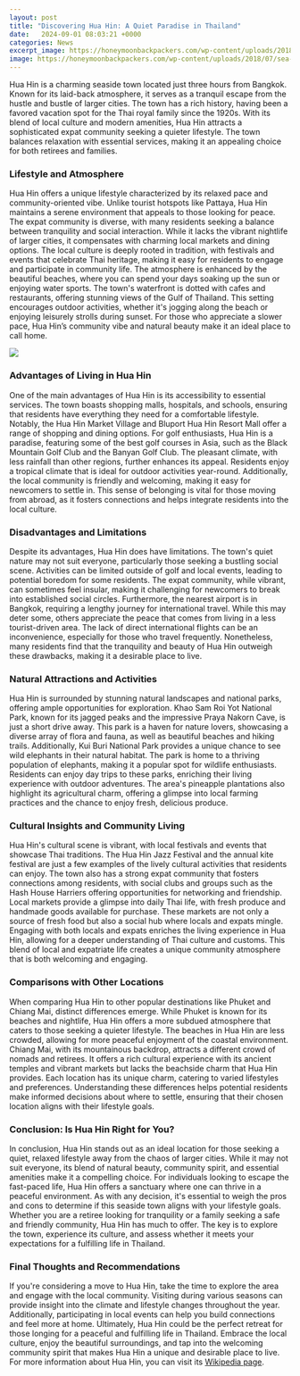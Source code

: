 ```yaml
---
layout: post
title: "Discovering Hua Hin: A Quiet Paradise in Thailand"
date:   2024-09-01 08:03:21 +0000
categories: News
excerpt_image: https://honeymoonbackpackers.com/wp-content/uploads/2018/07/sea-601241_1280.jpg
image: https://honeymoonbackpackers.com/wp-content/uploads/2018/07/sea-601241_1280.jpg
---
```


Hua Hin is a charming seaside town located just three hours from Bangkok. Known for its laid-back atmosphere, it serves as a tranquil escape from the hustle and bustle of larger cities. The town has a rich history, having been a favored vacation spot for the Thai royal family since the 1920s. With its blend of local culture and modern amenities, Hua Hin attracts a sophisticated expat community seeking a quieter lifestyle. The town balances relaxation with essential services, making it an appealing choice for both retirees and families.
### Lifestyle and Atmosphere
Hua Hin offers a unique lifestyle characterized by its relaxed pace and community-oriented vibe. Unlike tourist hotspots like Pattaya, Hua Hin maintains a serene environment that appeals to those looking for peace. The expat community is diverse, with many residents seeking a balance between tranquility and social interaction. While it lacks the vibrant nightlife of larger cities, it compensates with charming local markets and dining options. The local culture is deeply rooted in tradition, with festivals and events that celebrate Thai heritage, making it easy for residents to engage and participate in community life.
The atmosphere is enhanced by the beautiful beaches, where you can spend your days soaking up the sun or enjoying water sports. The town's waterfront is dotted with cafes and restaurants, offering stunning views of the Gulf of Thailand. This setting encourages outdoor activities, whether it's jogging along the beach or enjoying leisurely strolls during sunset. For those who appreciate a slower pace, Hua Hin’s community vibe and natural beauty make it an ideal place to call home.

![](https://honeymoonbackpackers.com/wp-content/uploads/2018/07/sea-601241_1280.jpg)
### Advantages of Living in Hua Hin
One of the main advantages of Hua Hin is its accessibility to essential services. The town boasts shopping malls, hospitals, and schools, ensuring that residents have everything they need for a comfortable lifestyle. Notably, the Hua Hin Market Village and Bluport Hua Hin Resort Mall offer a range of shopping and dining options. For golf enthusiasts, Hua Hin is a paradise, featuring some of the best golf courses in Asia, such as the Black Mountain Golf Club and the Banyan Golf Club.
The pleasant climate, with less rainfall than other regions, further enhances its appeal. Residents enjoy a tropical climate that is ideal for outdoor activities year-round. Additionally, the local community is friendly and welcoming, making it easy for newcomers to settle in. This sense of belonging is vital for those moving from abroad, as it fosters connections and helps integrate residents into the local culture.
### Disadvantages and Limitations
Despite its advantages, Hua Hin does have limitations. The town's quiet nature may not suit everyone, particularly those seeking a bustling social scene. Activities can be limited outside of golf and local events, leading to potential boredom for some residents. The expat community, while vibrant, can sometimes feel insular, making it challenging for newcomers to break into established social circles.
Furthermore, the nearest airport is in Bangkok, requiring a lengthy journey for international travel. While this may deter some, others appreciate the peace that comes from living in a less tourist-driven area. The lack of direct international flights can be an inconvenience, especially for those who travel frequently. Nonetheless, many residents find that the tranquility and beauty of Hua Hin outweigh these drawbacks, making it a desirable place to live.
### Natural Attractions and Activities
Hua Hin is surrounded by stunning natural landscapes and national parks, offering ample opportunities for exploration. Khao Sam Roi Yot National Park, known for its jagged peaks and the impressive Praya Nakorn Cave, is just a short drive away. This park is a haven for nature lovers, showcasing a diverse array of flora and fauna, as well as beautiful beaches and hiking trails.
Additionally, Kui Buri National Park provides a unique chance to see wild elephants in their natural habitat. The park is home to a thriving population of elephants, making it a popular spot for wildlife enthusiasts. Residents can enjoy day trips to these parks, enriching their living experience with outdoor adventures. The area's pineapple plantations also highlight its agricultural charm, offering a glimpse into local farming practices and the chance to enjoy fresh, delicious produce.
### Cultural Insights and Community Living
Hua Hin's cultural scene is vibrant, with local festivals and events that showcase Thai traditions. The Hua Hin Jazz Festival and the annual kite festival are just a few examples of the lively cultural activities that residents can enjoy. The town also has a strong expat community that fosters connections among residents, with social clubs and groups such as the Hash House Harriers offering opportunities for networking and friendship.
Local markets provide a glimpse into daily Thai life, with fresh produce and handmade goods available for purchase. These markets are not only a source of fresh food but also a social hub where locals and expats mingle. Engaging with both locals and expats enriches the living experience in Hua Hin, allowing for a deeper understanding of Thai culture and customs. This blend of local and expatriate life creates a unique community atmosphere that is both welcoming and engaging.
### Comparisons with Other Locations
When comparing Hua Hin to other popular destinations like Phuket and Chiang Mai, distinct differences emerge. While Phuket is known for its beaches and nightlife, Hua Hin offers a more subdued atmosphere that caters to those seeking a quieter lifestyle. The beaches in Hua Hin are less crowded, allowing for more peaceful enjoyment of the coastal environment.
Chiang Mai, with its mountainous backdrop, attracts a different crowd of nomads and retirees. It offers a rich cultural experience with its ancient temples and vibrant markets but lacks the beachside charm that Hua Hin provides. Each location has its unique charm, catering to varied lifestyles and preferences. Understanding these differences helps potential residents make informed decisions about where to settle, ensuring that their chosen location aligns with their lifestyle goals.
### Conclusion: Is Hua Hin Right for You?
In conclusion, Hua Hin stands out as an ideal location for those seeking a quiet, relaxed lifestyle away from the chaos of larger cities. While it may not suit everyone, its blend of natural beauty, community spirit, and essential amenities make it a compelling choice. For individuals looking to escape the fast-paced life, Hua Hin offers a sanctuary where one can thrive in a peaceful environment.
As with any decision, it's essential to weigh the pros and cons to determine if this seaside town aligns with your lifestyle goals. Whether you are a retiree looking for tranquility or a family seeking a safe and friendly community, Hua Hin has much to offer. The key is to explore the town, experience its culture, and assess whether it meets your expectations for a fulfilling life in Thailand.
### Final Thoughts and Recommendations
If you're considering a move to Hua Hin, take the time to explore the area and engage with the local community. Visiting during various seasons can provide insight into the climate and lifestyle changes throughout the year. Additionally, participating in local events can help you build connections and feel more at home.
Ultimately, Hua Hin could be the perfect retreat for those longing for a peaceful and fulfilling life in Thailand. Embrace the local culture, enjoy the beautiful surroundings, and tap into the welcoming community spirit that makes Hua Hin a unique and desirable place to live. For more information about Hua Hin, you can visit its [Wikipedia page](https://us.edu.vn/en/Hua_Hin).